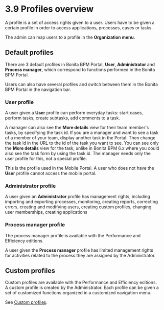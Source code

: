 # 3.9 Profiles overview

A profile is a set of access rights given to a user. Users have to be given a certain profile in order to access applications, processes, cases or tasks.

The admin can map users to a profile in the **Organization menu**.


## Default profiles

There are 3 default profiles in Bonita BPM Portal, **User**, **Administrator** and **Process manager**, which correspond to functions performed in the Bonita BPM Portal.

Users can also have several profiles and switch between them in the Bonita BPM Portal in the navigation bar.


### User profile

A user given a **User** profile can perform everyday tasks: start cases, perform tasks, create subtasks, add comments to a task. 


A manager can also see the **More details** view for their team member's tasks, by specifying the task id. 
If you are a manager and want to see a task of a member of your team, display another task in the Portal. Then change the task id in the URL to the id of the task you want to see. 
You can see only the **More details** view for the task, unlike in Bonita BPM 6.x where you could also see the task form by using the task id.
The manager needs only the user profile for this, not a special profile.


This is the profile used in the Mobile Portal. A user who does not have the **User** profile cannot access the mobile portal. 


### Administrator profile

A user given an **Administrator** profile has management rights, including importing and exporting processes, monitoring, creating reports, correcting errors, creating and modifying users, creating custom profiles, changing user memberships, creating applications


### Process manager profile

The process manager profile is available with the Performance and Efficiency editions.

A user given the **Process manager** profile has limited management rights for activities related to the process they are assigned by the Administrator.



## Custom profiles

Custom profiles are available with the Performance and Efficiency editions. 
A custom profile is created by the Administrator. 
Each profile can be given a set of customized functions organized in a customized navigation menu.


See [Custom profiles](/custom-profiles-2).